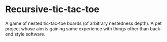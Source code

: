 # Recursive-tic-tac-toe
A game of nested tic-tac-toe boards (of arbitrary nestedness depth).
A pet project whose aim is gaining some experience with things other than back-end style software.
